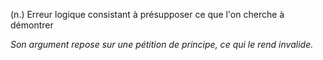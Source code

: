 (n.) Erreur logique consistant à présupposer ce que l'on cherche à démontrer

*Son argument repose sur une pétition de principe, ce qui le rend invalide.*